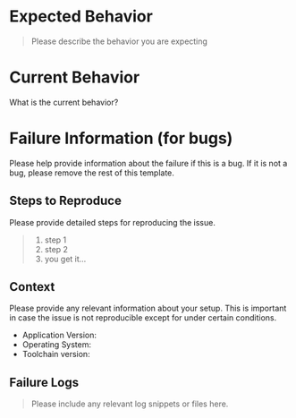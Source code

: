 # Expected Behavior

> Please describe the behavior you are expecting
# Current Behavior

What is the current behavior?

# Failure Information (for bugs)

Please help provide information about the failure if this is a bug. If it is not a bug, please remove the rest of this template.

## Steps to Reproduce

Please provide detailed steps for reproducing the issue.

> 1. step 1
> 2. step 2
> 3. you get it...
## Context

Please provide any relevant information about your setup. This is important in case the issue is not reproducible except for under certain conditions.

* Application Version:
* Operating System:
* Toolchain version:

## Failure Logs

>  Please include any relevant log snippets or files here.